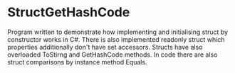 # StructGetHashCode
Program written to demonstrate how implementing and initialising struct by constructor works in C#. There is also implemented readonly struct which properties additionally don't have set accessors. Structs have also overloaded ToStirng and GetHashCode methods. In code there are also struct comparisons by instance method Equals.
